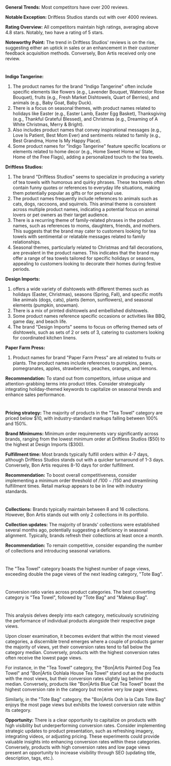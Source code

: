 
<!-- Competitors: Review analysis -->
#

__General Trends:__ Most competitors have over 200 reviews.

__Notable Exception:__ Driftless Studios stands out with over 4000 reviews.

__Rating Overview:__ All competitors maintain high ratings, averaging above 4.8 stars. Notably, two have a rating of 5 stars.

__Noteworthy Point:__ The trend in Driftless Studios' reviews is on the rise, suggesting either an uptick in sales or an enhancement in their customer feedback acquisition methods. Conversely, Bon Artis received only one review.

#

<!-- Competitors: Product optimization analysis -->

# 

__Indigo Tangerine:__
1. The product names for the brand "Indigo Tangerine" often include specific elements like flowers (e.g., Lavender Bouquet, Watercolor Rose Bouquet), fruits (e.g., Fresh Market Dishtowels, Quart of Berries), and animals (e.g., Baby Goat, Baby Duck).
2. There is a focus on seasonal themes, with product names related to holidays like Easter (e.g., Easter Lamb, Easter Egg Basket), Thanksgiving (e.g., Thankful Grateful Blessed), and Christmas (e.g., Dreaming of A White Christmas, Merry & Bright).
3. Also includes product names that convey inspirational messages (e.g., Love Is Patient, Best Mom Ever) and sentiments related to family (e.g., Best Grandma, Home Is My Happy Place).
4. Some product names for "Indigo Tangerine" feature specific locations or elements related to home decor (e.g., Home Sweet Home w/ State, Home of the Free Flags), adding a personalized touch to the tea towels.

__Driftless Studios:__
1. The brand "Driftless Studios" seems to specialize in producing a variety of tea towels with humorous and quirky phrases. These tea towels often contain funny quotes or references to everyday life situations, making them potentially popular as gifts or for personal use.
2. The product names frequently include references to animals such as cats, dogs, raccoons, and squirrels. This animal theme is consistent across multiple product names, indicating a potential focus on animal lovers or pet owners as their target audience.
3. There is a recurring theme of family-related phrases in the product names, such as references to moms, daughters, friends, and mothers. This suggests that the brand may cater to customers looking for tea towels with sentimental or relatable messages related to family relationships.
4. Seasonal themes, particularly related to Christmas and fall decorations, are prevalent in the product names. This indicates that the brand may offer a range of tea towels tailored for specific holidays or seasons, appealing to customers looking to decorate their homes during festive periods.

__Design Imports:__  
1. offers a wide variety of dishtowels with different themes such as holidays (Easter, Christmas), seasons (Spring, Fall), and specific motifs like animals (dogs, cats), plants (lemon, sunflowers), and seasonal elements (pumpkin, snowman).
2. There is a mix of printed dishtowels and embellished dishtowels.
3. Some product names reference specific occasions or activities like BBQ, game day, and beach life.
4. The brand "Design Imports" seems to focus on offering themed sets of dishtowels, such as sets of 2 or sets of 3, catering to customers looking for coordinated kitchen linens.

__Paper Farm Press:__  
1. Product names for brand "Paper Farm Press" are all related to fruits or plants. The product names include references to pumpkins, pears, pomegranates, apples, strawberries, peaches, oranges, and lemons.

__Recommendation:__  To stand out from competitors, infuse unique and attention-grabbing terms into product titles. Consider strategically integrating holiday-themed keywords to capitalize on seasonal trends and enhance sales performance.

# 

<!-- Competitors: Competitor pricing, minimum order and fulfillment analysis -->

__Pricing strategy:__ The majority of products in the "Tea Towel" category are priced below \$10, with industry-standard markups falling between 100% and 150%.

__Brand Minimums:__ Minimum order requirements vary significantly across brands, ranging from the lowest minimum order at Driftless Studios (\$50) to the highest at Design Imports (\$300).

__Fulfillment time:__ Most brands typically fulfill orders within 4-7 days, although Driftless Studios stands out with a quicker turnaround of 1-3 days. Conversely, Bon Artis requires 8-10 days for order fulfillment.

__Recommendation:__ To boost overall competitiveness, consider implementing a minimum order threshold of /$100-/$150 and streamlining fulfillment times. Retail markup appears to be in line with industry standards.

#

<!-- Competitors: Competitor collection analysis -->

# 

__Collections:__ Brands typically maintain between 8 and 16 collections. However, Bon Artis stands out with only 2 collections in its portfolio.

__Collection updates:__ The majority of brands' collections were established several months ago, potentially suggesting a deficiency in seasonal alignment. Typically, brands refresh their collections at least once a month.

__Recommendation:__ To remain competitive, consider expanding the number of collections and introducing seasonal variations.

#

<!-- Product: page views by category last 12 months -->

# 

The "Tea Towel" category boasts the highest number of page views, exceeding double the page views of the next leading category, "Tote Bag".

# 

<!-- Product: conversion by category -->

# 

Conversion ratio varies across product categories. The best converting category is "Tea Towel", followed by "Tote Bag" and "Makeup Bag".


#

<!-- Product: conversion by product -->

# 

This analysis delves deeply into each category, meticulously scrutinizing the performance of individual products alongside their respective page views.

Upon closer examination, it becomes evident that within the most viewed categories, a discernible trend emerges where a couple of products garner the majority of views, yet their conversion rates tend to fall below the category median. Conversely, products with the highest conversion rates often receive the lowest page views.

For instance, in the "Tea Towel" category, the "Bon|Artis Painted Dog Tea Towel" and "Bon|Artis Oohlala House Tea Towel" stand out as the products with the most views, but their conversion rates slightly lag behind the median. Conversely, products like "Bon|Artis Blue Cat Tea Towel" boast the highest conversion rate in the category but receive very low page views.

Similarly, in the "Tote Bag" category, the "Bon|Artis Ooh la la Cats Tote Bag" enjoys the most page views but exhibits the lowest conversion rate within its category.

__Opportunity:__ There is a clear opportunity to capitalize on products with high visibility but underperforming conversion rates. Consider implementing strategic updates to product presentation, such as refreshing imagery, integrating videos, or adjusting pricing. These experiments could provide valuable insights into enhancing conversion rates within these categories. Conversely, products with high conversion rates and low page views present an opportunity to increase visibility through SEO (updating title, description, tags, etc.).

#

<!-- end -->